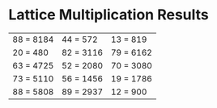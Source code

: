 # Lattice Multiplication Results

|   |   |   |
|---|---|---|
| 88 = 8184 | 44 = 572 | 13 = 819 |
| 20 = 480 | 82 = 3116 | 79 = 6162 |
| 63 = 4725 | 52 = 2080 | 70 = 3080 |
| 73 = 5110 | 56 = 1456 | 19 = 1786 |
| 88 = 5808 | 89 = 2937 | 12 = 900 |

